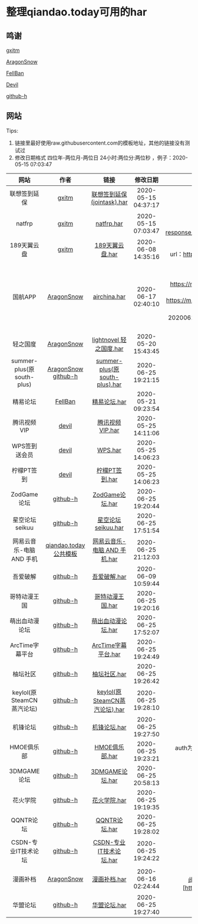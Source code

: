 # 整理qiandao.today可用的har

## 鸣谢
[gxitm](https://github.com/gxitm)

[AragonSnow](https://github.com/AragonSnow)

[FellBan](https://github.com/FellBan)

[Devil](https://github.com/q123458384)

[github-h](https://github.com/github-h)

## 网站

Tips:
1. 链接里最好使用raw.githubusercontent.com的模板地址，其他的链接没有测试过
2. 修改日期格式 四位年-两位月-两位日 24小时:两位分:两位秒 ，例子：2020-05-15 07:03:47

网站|作者|链接|修改日期|备注/日志
:-: | :-: | :-: | :-: |:-:
联想签到延保|[gxitm](https://github.com/gxitm)|[联想签到延保(jointask).har](https://raw.githubusercontent.com/qiandao-today/templates/master/%E8%81%94%E6%83%B3%E7%AD%BE%E5%88%B0%E5%BB%B6%E4%BF%9D(jointask).har)|2020-05-15 04:37:17|account：账号，password：密码<br>参加连续10天签到任务
natfrp|[gxitm](https://github.com/gxitm)|[natfrp.har](https://raw.githubusercontent.com/qiandao-today/templates/master/natfrp.har)|2020-05-15 07:03:47|登录请求cookies：acw_tc，登录请求cookies：wordpress<br>url：https://openid.oxygen.moe/oauth/authorize/?response_type=code&client_id=ezEb7xY9ZHGwXMTtaUzdHcnKAGRnxUwphfMcIj9l
189天翼云盘|[gxitm](https://github.com/gxitm)|[189天翼云盘.har](https://raw.githubusercontent.com/qiandao-today/templates/master/189%E5%A4%A9%E7%BF%BC%E4%BA%91%E7%9B%98.har)|2020-06-08 14:35:16|手机抓包，accessToken在链接里<br>url：http://api.cloud.189.cn/loginByOpen189AccessToken.action?accessToken=
国航APP|[AragonSnow](https://github.com/AragonSnow)|[airchina.har](https://raw.githubusercontent.com/qiandao-today/templates/master/airchina.har)|2020-06-17 02:40:10|抓包，app杀台后不用输密码登录就行，这两个链接里有这个参数<br>前两个在<br>https://m.airchina.com.cn:9061/worklight/apps/services/api/AirChina/iphone/init<br>param在<br>https://m.airchina.com.cn:9061/worklight/apps/services/api/AirChina/iphone/query<br>paramters=到&结束<br>20200617更新：替换公共API地址，改用内置，需要配合aragonsonw/qiandao最新版使用
轻之国度|[AragonSnow](https://github.com/AragonSnow)|[lightnovel 轻之国度.har](https://raw.githubusercontent.com/qiandao-today/templates/master/lightnovel%20%E8%BD%BB%E4%B9%8B%E5%9B%BD%E5%BA%A6.har)|2020-05-20 15:43:45|cks 网页cookie<br>https://www.lightnovel.us/
summer-plus(原south-plus)|[AragonSnow](https://github.com/AragonSnow)<br>[github-h](https://github.com/github-h)|[summer-plus(原south-plus).har](https://raw.githubusercontent.com/qiandao-today/templates/master/summer-plus(%E5%8E%9Fsouth-plus).har)|2020-06-25 19:21:15|pwd 密码<br> user 用户名<br>https://www.summer-plus.net/
精易论坛|[FellBan](https://github.com/FellBan)|[精易论坛.har](https://raw.githubusercontent.com/qiandao-today/templates/master/%E7%B2%BE%E6%98%93%E8%AE%BA%E5%9D%9B.har)|2020-05-21 09:23:54|cookie<br>https://bbs.125.la
腾讯视频VIP|[devil](https://github.com/q123458384)|[腾讯视频VIP.har](https://raw.githubusercontent.com/qiandao-today/templates/master/%E8%85%BE%E8%AE%AF%E8%A7%86%E9%A2%91vip.har)|2020-05-25 14:11:06|cookie<br>腾讯视频手机APP抓包cookie
WPS签到送会员|[devil](https://github.com/q123458384)|[WPS.har](https://raw.githubusercontent.com/qiandao-today/templates/master/wps%E7%AD%BE%E5%88%B0%E9%80%81%E4%BC%9A%E5%91%98-6_13%E7%82%B9%E4%B8%80%E6%AC%A1.har)|2020-05-25 14:06:23|WPS会员小程序抓包【sid】 https://zt.wps.cn/
柠檬PT签到|[devil](https://github.com/q123458384)|[柠檬PT签到.har](https://raw.githubusercontent.com/qiandao-today/templates/master/leaguehd%E6%9F%A0%E6%AA%ACPT.har)|2020-05-25 14:06:23|cookie<br>https://leaguehd.com/attendance.php
ZodGame论坛|[github-h](https://github.com/github-h)|[ZodGame论坛.har](https://raw.githubusercontent.com/qiandao-today/templates/master/ZodGame%E8%AE%BA%E5%9D%9B.har)|2020-06-25 19:20:44|cookie<br>https://zodgame.xyz
星空论坛seikuu|[github-h](https://github.com/github-h)|[星空论坛seikuu.har](https://raw.githubusercontent.com/qiandao-today/templates/master/%E6%98%9F%E7%A9%BA%E8%AE%BA%E5%9D%9Bseikuu.har)|2020-06-25 17:51:54|cookie<br>https://bbs2.seikuu.com/
网易云音乐-电脑 AND 手机|[qiandao.today公共模板](https://qiandao.today/tpls/public)|[网易云音乐-电脑 AND 手机.har](https://raw.githubusercontent.com/qiandao-today/templates/master/%e7%bd%91%e6%98%93%e4%ba%91%e9%9f%b3%e4%b9%90-%e7%94%b5%e8%84%91+AND+%e6%89%8b%e6%9c%ba.har)|2020-06-25 21:12:03|cookie<br>https://music.163.com/
吾爱破解|[github-h](https://github.com/github-h)|[吾爱破解.har](https://raw.githubusercontent.com/qiandao-today/templates/master/%e5%90%be%e7%88%b1%e7%a0%b4%e8%a7%a3.har)|2020-06-09 10:59:44|cookie<br>https://www.52pojie.cn/
哥特动漫王国|[github-h](https://github.com/github-h)|[哥特动漫王国.har](https://raw.githubusercontent.com/qiandao-today/templates/master/%e5%93%a5%e7%89%b9%e5%8a%a8%e6%bc%ab%e7%8e%8b%e5%9b%bd.har)|2020-06-25 19:20:16|cookie<br>https://www.gtloli.net/forum.php
萌出血动漫论坛|[github-h](https://github.com/github-h)|[萌出血动漫论坛.har](https://raw.githubusercontent.com/qiandao-today/templates/master/%e8%90%8c%e5%87%ba%e8%a1%80%e5%8a%a8%e6%bc%ab%e8%ae%ba%e5%9d%9b.har)|2020-06-25 17:52:07|cookie<br>http://www.bbsmcx.com/forum.php
ArcTime字幕平台|[github-h](https://github.com/github-h)|[ArcTime字幕平台.har](https://raw.githubusercontent.com/qiandao-today/templates/master/ArcTime%e5%ad%97%e5%b9%95%e5%b9%b3%e5%8f%b0.har)|2020-06-25 19:24:49|用户名+密码<br>http://m.arctime.cn/
柚坛社区|[github-h](https://github.com/github-h)|[柚坛社区.har](https://raw.githubusercontent.com/qiandao-today/templates/master/%e6%9f%9a%e5%9d%9b%e7%a4%be%e5%8c%ba.har)|2020-06-25 19:26:42|cookie<br>http://www.miuibbs.cn/
keylol(原SteamCN蒸汽论坛)|[github-h](https://github.com/github-h)|[keylol(原SteamCN蒸汽论坛).har](https://raw.githubusercontent.com/qiandao-today/templates/master/keylol(%e5%8e%9fSteamCN%e8%92%b8%e6%b1%bd%e8%ae%ba%e5%9d%9b).har)|2020-06-25 19:28:10|cookie<br>https://keylol.com/
机锋论坛|[github-h](https://github.com/github-h)|[机锋论坛.har](https://raw.githubusercontent.com/qiandao-today/templates/master/%e6%9c%ba%e9%94%8b%e8%ae%ba%e5%9d%9b.har)| 2020-06-25 19:27:50 |cookie<br>http://bbs.gfan.com/
HMOE俱乐部|[github-h](https://github.com/github-h)|[HMOE俱乐部.har](https://raw.githubusercontent.com/qiandao-today/templates/master/HMOE%e4%bf%b1%e4%b9%90%e9%83%a8.har)| 2020-06-25 19:23:21 |auth为请求头中Authorization，此为签到重要标识，不定期会过期，需要重新获取<br>https://club.hmoe.club/
3DMGAME论坛|[github-h](https://github.com/github-h)|[3DMGAME论坛.har](https://raw.githubusercontent.com/qiandao-today/templates/master/3DMGAME%e8%ae%ba%e5%9d%9b.har)| 2020-06-25 20:58:13 |cookie<br>https://bbs.3dmgame.com/
花火学院|[github-h](https://github.com/github-h)|[花火学院.har](https://raw.githubusercontent.com/qiandao-today/templates/master/%e8%8a%b1%e7%81%ab%e5%ad%a6%e9%99%a2.har)|2020-06-25 19:19:35|cookie<br>https://www.say-huahuo.com/
QQNTR论坛|[github-h](https://github.com/github-h)|[QQNTR论坛.har](https://raw.githubusercontent.com/qiandao-today/templates/master/QQNTR%e8%ae%ba%e5%9d%9b.har)|2020-06-25 19:28:02|cookie<br>https://iya.app/
CSDN-专业IT技术论坛|[github-h](https://github.com/github-h)|[CSDN-专业IT技术论坛.har](https://raw.githubusercontent.com/qiandao-today/templates/master/CSDN-%e4%b8%93%e4%b8%9aIT%e6%8a%80%e6%9c%af%e8%ae%ba%e5%9d%9b.har)|2020-06-25 19:24:22|用户名+cookie<br>此为签到模块，记得定期抽奖<br>https://www.csdn.net/
漫画补档|[AragonSnow](https://github.com/AragonSnow)|[漫画补档.har](https://raw.githubusercontent.com/qiandao-today/templates/master/%E6%BC%AB%E7%94%BB%E8%A1%A5%E6%A1%A3.har)|2020-06-16 02:24:44|用户名+密码<br>此模板默认是没有设置安全问题，没测试过有安全问题的是否能登陆成功<br>[https://www.manhuabudang.com/](https://www.manhuabudang.com/)
华盟论坛|[github-h](https://github.com/github-h)|[华盟论坛.har](https://raw.githubusercontent.com/qiandao-today/templates/master/%e5%8d%8e%e7%9b%9f%e8%ae%ba%e5%9d%9b.har)|2020-06-25 19:27:40|用户名+密码<br>https://bbs.77169.net/